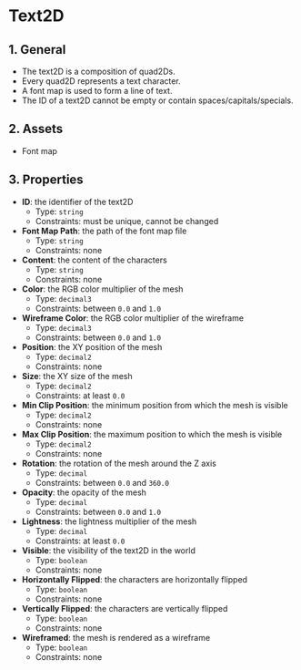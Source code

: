 # Text2D

## 1. General

- The text2D is a composition of quad2Ds.
- Every quad2D represents a text character.
- A font map is used to form a line of text.
- The ID of a text2D cannot be empty or contain spaces/capitals/specials.

## 2. Assets

- Font map

## 3. Properties

- **ID**: the identifier of the text2D
  - Type: `string`
  - Constraints: must be unique, cannot be changed
- **Font Map Path**: the path of the font map file
  - Type: `string`
  - Constraints: none
- **Content**: the content of the characters
  - Type: `string`
  - Constraints: none
- **Color**: the RGB color multiplier of the mesh
  - Type: `decimal3`
  - Constraints: between `0.0` and `1.0`
- **Wireframe Color**: the RGB color multiplier of the wireframe
  - Type: `decimal3`
  - Constraints: between `0.0` and `1.0`
- **Position**: the XY position of the mesh
  - Type: `decimal2`
  - Constraints: none
- **Size**: the XY size of the mesh
  - Type: `decimal2`
  - Constraints: at least `0.0`
- **Min Clip Position**: the minimum position from which the mesh is visible
  - Type: `decimal2`
  - Constraints: none
- **Max Clip Position**: the maximum position to which the mesh is visible
  - Type: `decimal2`
  - Constraints: none
- **Rotation**: the rotation of the mesh around the Z axis
  - Type: `decimal`
  - Constraints: between `0.0` and `360.0`
- **Opacity**: the opacity of the mesh
  - Type: `decimal`
  - Constraints: between `0.0` and `1.0`
- **Lightness**: the lightness multiplier of the mesh
  - Type: `decimal`
  - Constraints: at least `0.0`
- **Visible**: the visibility of the text2D in the world
  - Type: `boolean`
  - Constraints: none
- **Horizontally Flipped**: the characters are horizontally flipped
  - Type: `boolean`
  - Constraints: none
- **Vertically Flipped**: the characters are vertically flipped
  - Type: `boolean`
  - Constraints: none
- **Wireframed**: the mesh is rendered as a wireframe
  - Type: `boolean`
  - Constraints: none
